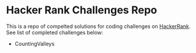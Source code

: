 # Hacker Rank Challenges Repo

This is a repo of compelted solutions for coding challenges on [HackerRank](https://www.hackerrank.com). See list of completed challenges below:

 - CountingValleys

